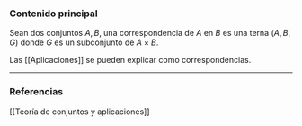 ### Contenido principal

Sean dos conjuntos $A,B$, una correspondencia de $A$ en $B$ es una terna $(A,B,G)$ donde $G$ es un subconjunto de $A \times B$.

Las [[Aplicaciones]] se pueden explicar como correspondencias.


--- 
### Referencias
[[Teoría de conjuntos y aplicaciones]]

